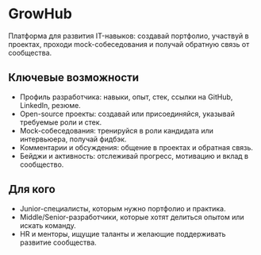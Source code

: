 # GrowHub
Платформа для развития IT-навыков: создавай портфолио, участвуй в проектах, проходи mock-собеседования и получай обратную связь от сообщества.

## Ключевые возможности
- Профиль разработчика: навыки, опыт, стек, ссылки на GitHub, LinkedIn, резюме.
- Open-source проекты: создавай или присоединяйся, указывай требуемые роли и стек.
- Mock-собеседования: тренируйся в роли кандидата или интервьюера, получай фидбэк.
- Комментарии и обсуждения: общение в проектах и обратная связь.
- Бейджи и активность: отслеживай прогресс, мотивацию и вклад в сообщество.
## Для кого
- Junior-специалисты, которым нужно портфолио и практика.
- Middle/Senior-разработчики, которые хотят делиться опытом или искать команду.
- HR и менторы, ищущие таланты и желающие поддерживать развитие сообщества.
